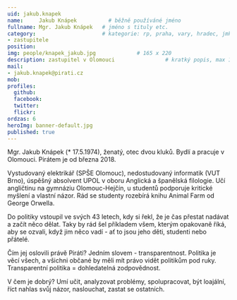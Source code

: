 ```yaml
---
uid: jakub.knapek
name:     Jakub Knápek          # běžně používáné jméno
fullname: Mgr. Jakub Knápek   # jméno s tituly etc.
category:                     # kategorie: rp, praha, vary, hradec, jmk, senat
- zastupitele
position:
img: people/knapek_jakub.jpg             # 165 x 220
description: zastupitel v Olomouci                # kratký popis, max 160 znaků
mail:
- jakub.knapek@pirati.cz
mob:         
profiles:
  github:
  facebook:       
  twitter:        
  flickr:
ordzas: 6       
heroImg: banner-default.jpg
published: true
---
```

Mgr. Jakub Knápek (* 17.5.1974), ženatý, otec dvou kluků. Bydlí a pracuje v Olomouci. Pirátem je od března 2018.

Vystudovaný elektrikář (SPŠE Olomouc), nedostudovaný informatik (VUT Brno), úspěšný absolvent UPOL v oboru Anglická a španělská filologie. Učí angličtinu na gymnáziu Olomouc-Hejčín, u studentů podporuje kritické myšlení a vlastní názor. Rád se studenty rozebírá knihu Animal Farm od George Orwella.

Do politiky vstoupil ve svých 43 letech, kdy si řekl, že je čas přestat nadávat a začít něco dělat. Taky by rád šel příkladem všem, kterým opakovaně říká, aby se ozvali, když jim něco vadí - ať to jsou jeho děti, studenti nebo přátelé.

Čím jej oslovili právě Piráti? Jedním slovem - transparentnost. Politika je věcí všech, a všichni občané by měli mít právo vidět politikům pod ruky. Transparentní politika = dohledatelná zodpovědnost.

V čem je dobrý? Umí učit, analyzovat problémy, spolupracovat, být loajální, říct nahlas svůj názor, naslouchat, zastat se ostatních. 
